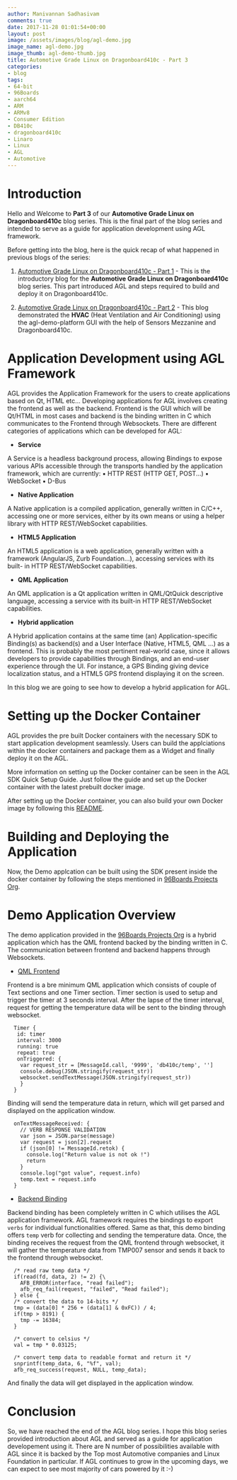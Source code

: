 ```yaml
---
author: Manivannan Sadhasivam
comments: true
date: 2017-11-28 01:01:54+00:00
layout: post
image: /assets/images/blog/agl-demo.jpg
image_name: agl-demo.jpg
image_thumb: agl-demo-thumb.jpg
title: Automotive Grade Linux on Dragonboard410c - Part 3
categories:
- blog
tags:
- 64-bit
- 96Boards
- aarch64
- ARM
- ARMv8
- Consumer Edition
- DB410c
- dragonboard410c
- Linaro
- Linux
- AGL
- Automotive
---
```


# **Introduction**

Hello and Welcome to **Part 3** of our **Automotive Grade Linux on Dragonboard410c**
blog series. This is the final part of the blog series and intended to serve as a guide
for application development using AGL framework.

Before getting into the blog, here is the quick recap of what happened in
previous blogs of the series:

1. [Automotive Grade Linux on Dragonboard410c - Part 1](https://www.96boards.org/blog/agl-on-dragonboard410c-part1/) - This
is the introductory blog for the **Automotive Grade Linux on Dragonboard410c**
blog series. This part introduced AGL and steps required to build and deploy
it on Dragonboard410c.

2. [Automotive Grade Linux on Dragonboard410c - Part 2](https://www.96boards.org/blog/agl-on-dragonboard410c-part2/) - This
blog demonstrated the **HVAC** (Heat Ventilation and Air Conditioning) using the
agl-demo-platform GUI with the help of Sensors Mezzanine and Dragonboard410c.

# **Application Development using AGL Framework**

AGL provides the Application Framework for the users to create applications based on Qt, HTML etc...
Developing applications for AGL involves creating the frontend as well as the backend.
Frontend is the GUI which will be Qt/HTML in most cases and backend is the binding
written in C which communicates to the Frontend through Websockets. There are different
categories of applications which can be developed for AGL:

* **Service**

A Service is a headless background process, allowing Bindings to expose
various APIs accessible through the transports handled by the application
framework, which are currently:
▪ HTTP REST (HTTP GET, POST...)
▪ WebSocket
▪ D-Bus

* **Native Application**

A Native application is a compiled application, generally written in C/C++,
accessing one or more services, either by its own means or using a helper
library with HTTP REST/WebSocket capabilities.

* **HTML5 Application**

An HTML5 application is a web application, generally written with a
framework (AngularJS, Zurb Foundation...), accessing services with its built-
in HTTP REST/WebSocket capabilities.

* **QML Application**

An QML application is a Qt application written in QML/QtQuick descriptive
language, accessing a service with its built-in HTTP REST/WebSocket
capabilities.

* **Hybrid application**

A Hybrid application contains at the same time (an) Application-specific
Binding(s) as backend(s) and a User Interface (Native, HTML5, QML ...)
as a frontend. This is probably the most pertinent real-world case, since it allows
developers to provide capabilities through Bindings, and an end-user
experience through the UI. For instance, a GPS Binding giving device
localization status, and a HTML5 GPS frontend displaying it on the screen.

In this blog we are going to see how to develop a hybrid application for AGL.

# **Setting up the Docker Container**

AGL provides the pre built Docker containers with the necessary SDK to start
application development seamlessly. Users can build the applciations within
the docker containers and package them as a Widget and finally deploy it on
the AGL.

More information on setting up the Docker container can be seen in the
AGL SDK Quick Setup Guide.
Just follow the guide and set up the Docker container with the latest
prebuilt docker image.

After setting up the Docker container, you can also build your own Docker image
by following this [README](https://git.automotivelinux.org/AGL/docker-worker-generator/tree/README.md).

# **Building and Deploying the Application**

Now, the Demo applcation can be built using the SDK present inside the docker
container by following the steps mentioned in [96Boards Projects Org](https://github.com/96boards-projects/agl-demo#2-demo-application).

# **Demo Application Overview**

The demo application provided in the [96Boards Projects Org](https://github.com/96boards-projects/agl-demo#2-demo-application)
is a hybrid application which has the QML frontend backed by the binding written in C.
The communication between frontend and backend happens through Websockets.

* [QML Frontend](https://github.com/96boards-projects/agl-demo/tree/master/db410c-temp/app)

Frontend is a bre minimum QML application which consists of couple of Text sections and one
Timer section. Timer section is used to setup and trigger the timer at 3 seconds interval.
After the lapse of the timer interval, request for getting the temperature data will be sent
to the binding through websocket.

```shell
  Timer {
   id: timer
   interval: 3000
   running: true
   repeat: true
   onTriggered: {
    var request_str = [MessageId.call, '9999', 'db410c/temp', '']
    console.debug(JSON.stringify(request_str))
    websocket.sendTextMessage(JSON.stringify(request_str))
    }
  }
```
Binding will send the temperature data in return, which will get parsed and displayed
on the application window.

```shell
  onTextMessageReceived: {
    // VERB RESPONSE VALIDATION
    var json = JSON.parse(message)
    var request = json[2].request
    if (json[0] != MessageId.retok) {
      console.log("Return value is not ok !")
      return
    }
    console.log("got value", request.info)
    temp.text = request.info
  }
```
* [Backend Binding](https://github.com/96boards-projects/agl-demo/tree/master/db410c-temp/binding)

Backend binding has been completely written in C which utilises the AGL application framework.
AGL framework requires the bindings to export `verbs` for individual functionalities offered.
Same as that, this demo binding offers `temp` verb for collecting and sending the temperature data.
Once, the binding receives the request from the QML frontend through websocket, it will gather
the temperature data from TMP007 sensor and sends it back to the frontend through websocket.

```shell
  /* read raw temp data */
  if(read(fd, data, 2) != 2) {\
    AFB_ERROR(interface, "read failed");
    afb_req_fail(request, "failed", "Read failed");
  } else {
  /* convert the data to 14-bits */
  tmp = (data[0] * 256 + (data[1] & 0xFC)) / 4;
  if(tmp > 8191) {
    tmp -= 16384;
  }

  /* convert to celsius */
  val = tmp * 0.03125;

  /* convert temp data to readable format and return it */
  snprintf(temp_data, 6, "%f", val);
  afb_req_success(request, NULL, temp_data);
```
And finally the data will get displayed in the application window.

# **Conclusion**

So, we have reached the end of the AGL blog series. I hope this blog series
provided introduction about AGL and served as a guide for application developement
using it. There are N number of possibilities available with AGL since it is backed
by the Top most Automotive companies and Linux Foundation in particular. If AGL
continues to grow in the upcoming days, we can expect to see most majority of cars
powered by it :-)

